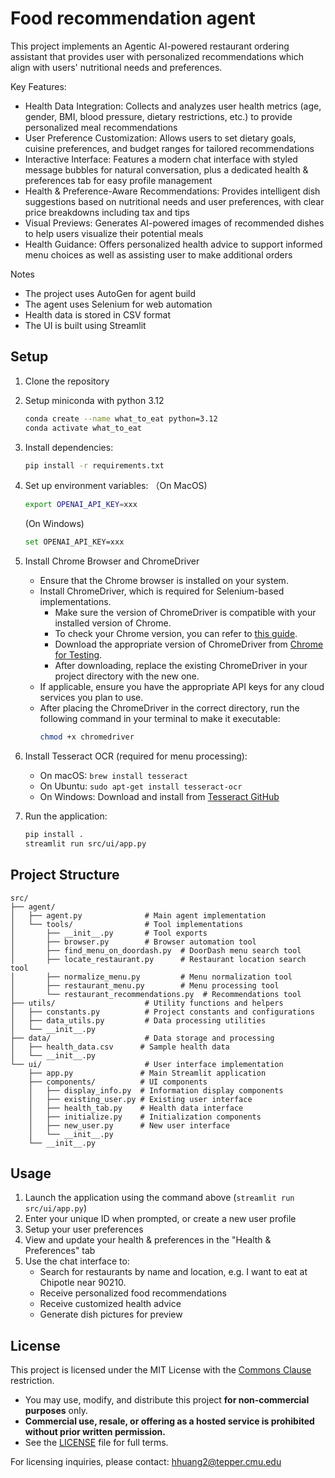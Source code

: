 # Food recommendation agent

This project implements an Agentic AI-powered restaurant ordering assistant that provides user with personalized recommendations which align with users' nutritional needs and preferences.

Key Features:
- Health Data Integration: Collects and analyzes user health metrics (age, gender, BMI, blood pressure, dietary restrictions, etc.) to provide personalized meal recommendations
- User Preference Customization: Allows users to set dietary goals, cuisine preferences, and budget ranges for tailored recommendations
- Interactive Interface: Features a modern chat interface with styled message bubbles for natural conversation, plus a dedicated health & preferences tab for easy profile management
- Health & Preference-Aware Recommendations: Provides intelligent dish suggestions based on nutritional needs and user preferences, with clear price breakdowns including tax and tips
- Visual Previews: Generates AI-powered images of recommended dishes to help users visualize their potential meals
- Health Guidance: Offers personalized health advice to support informed menu choices as well as assisting user to make additional orders


Notes
- The project uses AutoGen for agent build
- The agent uses Selenium for web automation
- Health data is stored in CSV format
- The UI is built using Streamlit

## Setup

1. Clone the repository
2. Setup miniconda with python 3.12
   ```bash
   conda create --name what_to_eat python=3.12
   conda activate what_to_eat
   ```

3. Install dependencies:
   ```bash
   pip install -r requirements.txt
   ```
4. Set up environment variables:
   （On MacOS)
   ```bash
   export OPENAI_API_KEY=xxx
   ```
   (On Windows)
   ```bash
   set OPENAI_API_KEY=xxx
   ```
6. Install Chrome Browser and ChromeDriver
   - Ensure that the Chrome browser is installed on your system.
   - Install ChromeDriver, which is required for Selenium-based implementations. 
     - Make sure the version of ChromeDriver is compatible with your installed version of Chrome.
     - To check your Chrome version, you can refer to [this guide](https://www.google.com/search?q=how+to+find+chrome+version).
     - Download the appropriate version of ChromeDriver from [Chrome for Testing](https://googlechromelabs.github.io/chrome-for-testing/).
     - After downloading, replace the existing ChromeDriver in your project directory with the new one.
   - If applicable, ensure you have the appropriate API keys for any cloud services you plan to use.
   - After placing the ChromeDriver in the correct directory, run the following command in your terminal to make it executable:
     ```bash
     chmod +x chromedriver
     ```

7. Install Tesseract OCR (required for menu processing):
   - On macOS: `brew install tesseract`
   - On Ubuntu: `sudo apt-get install tesseract-ocr`
   - On Windows: Download and install from [Tesseract GitHub](https://github.com/UB-Mannheim/tesseract/wiki)

8. Run the application:
   ```bash
   pip install .
   streamlit run src/ui/app.py
   ```

## Project Structure
```
src/
├── agent/
│   ├── agent.py              # Main agent implementation
│   └── tools/                # Tool implementations
│       ├── __init__.py       # Tool exports
│       ├── browser.py        # Browser automation tool
│       ├── find_menu_on_doordash.py  # DoorDash menu search tool
│       ├── locate_restaurant.py      # Restaurant location search tool
│       ├── normalize_menu.py         # Menu normalization tool
│       ├── restaurant_menu.py        # Menu processing tool
│       └── restaurant_recommendations.py  # Recommendations tool
├── utils/                    # Utility functions and helpers
│   ├── constants.py          # Project constants and configurations
│   ├── data_utils.py         # Data processing utilities
│   └── __init__.py
├── data/                     # Data storage and processing
│   ├── health_data.csv      # Sample health data
│   └── __init__.py
└── ui/                       # User interface implementation
    ├── app.py               # Main Streamlit application
    ├── components/          # UI components
    │   ├── display_info.py  # Information display components
    │   ├── existing_user.py # Existing user interface
    │   ├── health_tab.py    # Health data interface
    │   ├── initialize.py    # Initialization components
    │   ├── new_user.py      # New user interface
    │   └── __init__.py
    └── __init__.py
```

## Usage

1. Launch the application using the command above (`streamlit run src/ui/app.py`)
2. Enter your unique ID when prompted, or create a new user profile
3. Setup your user preferences
4. View and update your health & preferences in the "Health & Preferences" tab
5. Use the chat interface to:
   - Search for restaurants by name and location, e.g. I want to eat at Chipotle near 90210.
   - Receive personalized food recommendations
   - Receive customized health advice 
   - Generate dish pictures for preview

## License

This project is licensed under the MIT License with the [Commons Clause](https://commonsclause.com/) restriction.

- You may use, modify, and distribute this project **for non-commercial purposes** only.
- **Commercial use, resale, or offering as a hosted service is prohibited without prior written permission.**
- See the [LICENSE](./LICENSE) file for full terms.

For licensing inquiries, please contact: hhuang2@tepper.cmu.edu






